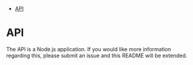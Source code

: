 <!-- START doctoc generated TOC please keep comment here to allow auto update -->
<!-- DON'T EDIT THIS SECTION, INSTEAD RE-RUN doctoc TO UPDATE -->

- [API](#api)

<!-- END doctoc generated TOC please keep comment here to allow auto update -->

# API

The API is a Node.js application. If you would like more information regarding this, please submit an issue and this README will be extended.
